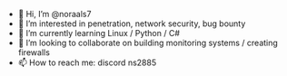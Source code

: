 - 👋 Hi, I’m @noraals7
- 👀 I’m interested in penetration, network security, bug bounty
- 🌱 I’m currently learning Linux / Python / C#   
- 💞️ I’m looking to collaborate on building monitoring systems / creating firewalls
- 📫 How to reach me: discord ns2885

<!---
noraals7/noraals7 is a ✨ special ✨ repository because its `README.md` (this file) appears on your GitHub profile.
You can click the Preview link to take a look at your changes.
--->
